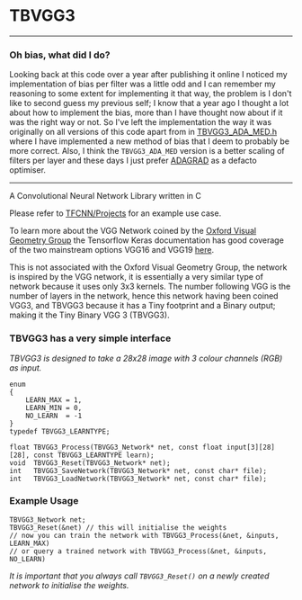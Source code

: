 # TBVGG3

---
### Oh bias, what did I do?
Looking back at this code over a year after publishing it online I noticed my implementation of bias per filter was a little odd and I can remember my reasoning to some extent for implementing it that way, the problem is I don't like to second guess my previous self; I know that a year ago I thought a lot about how to implement the bias, more than I have thought now about if it was the right way or not. So I've left the implementation the way it was originally on all versions of this code apart from in [TBVGG3_ADA_MED.h](TBVGG3_ADA_MED.h) where I have implemented a new method of bias that I deem to probably be more correct. Also, I think the `TBVGG3_ADA_MED` version is a better scaling of filters per layer and these days I just prefer [ADAGRAD](https://machinelearningmastery.com/gradient-descent-with-adagrad-from-scratch/) as a defacto optimiser.

---

A Convolutional Neural Network Library written in C

Please refer to [TFCNN/Projects](https://github.com/TFCNN/Projects) for an example use case.

To learn more about the VGG Network coined by the [Oxford Visual Geometry Group](https://www.robots.ox.ac.uk/~vgg/) the Tensorflow Keras documentation has good coverage of the two mainstream options VGG16 and VGG19 [here](https://keras.io/api/applications/vgg/).

This is not associated with the Oxford Visual Geometry Group, the network is inspired by the VGG network, it is essentially a very similar type of network because it uses only 3x3 kernels. The number following VGG is the number of layers in the network, hence this network having been coined VGG3, and TBVGG3 because it has a Tiny footprint and a Binary output; making it the Tiny Binary VGG 3 (TBVGG3).

### TBVGG3 has a very simple interface
_TBVGG3 is designed to take a 28x28 image with 3 colour channels (RGB) as input._
```
enum 
{
    LEARN_MAX = 1,
    LEARN_MIN = 0,
    NO_LEARN  = -1
}
typedef TBVGG3_LEARNTYPE;

float TBVGG3_Process(TBVGG3_Network* net, const float input[3][28][28], const TBVGG3_LEARNTYPE learn);
void  TBVGG3_Reset(TBVGG3_Network* net);
int   TBVGG3_SaveNetwork(TBVGG3_Network* net, const char* file);
int   TBVGG3_LoadNetwork(TBVGG3_Network* net, const char* file);
```

### Example Usage
```
TBVGG3_Network net;
TBVGG3_Reset(&net) // this will initialise the weights
// now you can train the network with TBVGG3_Process(&net, &inputs, LEARN_MAX)
// or query a trained network with TBVGG3_Process(&net, &inputs, NO_LEARN)
```
_It is important that you always call `TBVGG3_Reset()` on a newly created network to initialise the weights._ 
